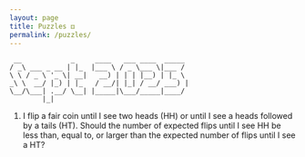 ```yaml
---
layout: page
title: Puzzles ⚃
permalink: /puzzles/
---
```


```
 __            _     ____   ___ ____  _____ 
/ _\ ___ _ __ | |_  |___ \ / _ \___ \|___ / 
\ \ / _ \ '_ \| __|   __) | | | |__) | |_ \ 
_\ \  __/ |_) | |_   / __/| |_| / __/ ___) |
\__/\___| .__/ \__| |_____|\___/_____|____/ 
        |_|         
```

1. I flip a fair coin until I see two heads (HH) or until I see a heads followed by a tails (HT).
Should the number of expected flips until I see HH be less than, equal to, or larger than the expected 
number of flips until I see a HT?
